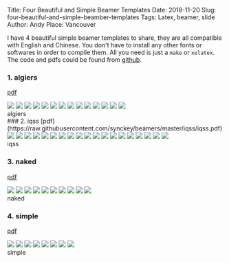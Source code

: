 Title: Four Beautiful and Simple Beamer Templates
Date: 2018-11-20
Slug: four-beautiful-and-simple-beamber-templates
Tags: Latex, beamer, slide
Author: Andy
Place: Vancouver

I have 4 beautiful simple beamer templates to share, they are all compatible with English and Chinese. 
You don't have to install any other fonts or softwares in order to compile them. All you need is just a `make` or `xelatex`.
The code and pdfs could be found from [github](https://github.com/synckey/beamers).


### 1. algiers
[pdf](https://raw.githubusercontent.com/synckey/beamers/master/algiers/algiers.pdf)
<div class="figure">
    <img src="/static/images/beamer/algiers01.jpeg" style="max-width:100%"/>
    <img src="/static/images/beamer/algiers02.jpeg" style="max-width:100%"/>
    <img src="/static/images/beamer/algiers03.jpeg" style="max-width:100%"/>
    <img src="/static/images/beamer/algiers04.jpeg" style="max-width:100%"/>
    <img src="/static/images/beamer/algiers05.jpeg" style="max-width:100%"/>
    <img src="/static/images/beamer/algiers06.jpeg" style="max-width:100%"/>
    <img src="/static/images/beamer/algiers07.jpeg" style="max-width:100%"/>
    <img src="/static/images/beamer/algiers08.jpeg" style="max-width:100%"/>
    <img src="/static/images/beamer/algiers09.jpeg" style="max-width:100%"/>
    <img src="/static/images/beamer/algiers10.jpeg" style="max-width:100%"/>
    <img src="/static/images/beamer/algiers11.jpeg" style="max-width:100%"/>
    <img src="/static/images/beamer/algiers12.jpeg" style="max-width:100%"/>
    <img src="/static/images/beamer/algiers13.jpeg" style="max-width:100%"/>
    <img src="/static/images/beamer/algiers14.jpeg" style="max-width:100%"/>
    <div class="caption">algiers</div>
</div>
### 2. iqss
[pdf](https://raw.githubusercontent.com/synckey/beamers/master/iqss/iqss.pdf)
<div class="figure">
    <img src="/static/images/beamer/iqss01.jpeg" style="max-width:100%"/>
    <img src="/static/images/beamer/iqss02.jpeg" style="max-width:100%"/>
    <img src="/static/images/beamer/iqss03.jpeg" style="max-width:100%"/>
    <img src="/static/images/beamer/iqss04.jpeg" style="max-width:100%"/>
    <img src="/static/images/beamer/iqss05.jpeg" style="max-width:100%"/>
    <img src="/static/images/beamer/iqss06.jpeg" style="max-width:100%"/>
    <img src="/static/images/beamer/iqss07.jpeg" style="max-width:100%"/>
    <img src="/static/images/beamer/iqss08.jpeg" style="max-width:100%"/>
    <img src="/static/images/beamer/iqss09.jpeg" style="max-width:100%"/>
    <img src="/static/images/beamer/iqss11.jpeg" style="max-width:100%"/>
    <img src="/static/images/beamer/iqss12.jpeg" style="max-width:100%"/>
    <img src="/static/images/beamer/iqss13.jpeg" style="max-width:100%"/>
    <img src="/static/images/beamer/iqss14.jpeg" style="max-width:100%"/>
    <img src="/static/images/beamer/iqss15.jpeg" style="max-width:100%"/>
    <img src="/static/images/beamer/iqss16.jpeg" style="max-width:100%"/>
    <img src="/static/images/beamer/iqss17.jpeg" style="max-width:100%"/>
    <img src="/static/images/beamer/iqss18.jpeg" style="max-width:100%"/>
    <img src="/static/images/beamer/iqss19.jpeg" style="max-width:100%"/>
    <img src="/static/images/beamer/iqss20.jpeg" style="max-width:100%"/>
    <div class="caption">iqss</div>
</div>


### 3. naked

[pdf](https://raw.githubusercontent.com/synckey/beamers/master/naked/naked.pdf)
<div class="figure">
    <img src="/static/images/beamer/naked01.jpeg" style="max-width:100%"/>
    <img src="/static/images/beamer/naked02.jpeg" style="max-width:100%"/>
    <img src="/static/images/beamer/naked03.jpeg" style="max-width:100%"/>
    <img src="/static/images/beamer/naked04.jpeg" style="max-width:100%"/>
    <img src="/static/images/beamer/naked05.jpeg" style="max-width:100%"/>
    <img src="/static/images/beamer/naked06.jpeg" style="max-width:100%"/>
    <img src="/static/images/beamer/naked07.jpeg" style="max-width:100%"/>
    <img src="/static/images/beamer/naked08.jpeg" style="max-width:100%"/>
    <img src="/static/images/beamer/naked09.jpeg" style="max-width:100%"/>
    <img src="/static/images/beamer/naked10.jpeg" style="max-width:100%"/>
    <div class="caption">naked</div>
</div>

### 4. simple

[pdf](https://raw.githubusercontent.com/synckey/beamers/master/simple/simple.pdf)

<div class="figure">
    <img src="/static/images/beamer/simple01.jpeg" style="max-width:100%"/>
    <img src="/static/images/beamer/simple02.jpeg" style="max-width:100%"/>
    <img src="/static/images/beamer/simple03.jpeg" style="max-width:100%"/>
    <img src="/static/images/beamer/simple04.jpeg" style="max-width:100%"/>
    <img src="/static/images/beamer/simple05.jpeg" style="max-width:100%"/>
    <img src="/static/images/beamer/simple06.jpeg" style="max-width:100%"/>
    <img src="/static/images/beamer/simple07.jpeg" style="max-width:100%"/>
    <img src="/static/images/beamer/simple08.jpeg" style="max-width:100%"/>
    <div class="caption">simple</div>
</div>